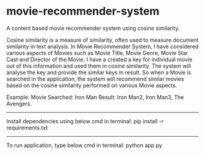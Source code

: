 # movie-recommender-system
A content based movie recommender system using cosine similarity. 

Cosine similarity is a measure of similarity, often used to measure document similarity in text analysis. In Movie Recommender System, I have considered various aspects of Movies such as  Movie Title, Movie Genre, Movie Star Cast and Director of the Movie. I have a created a key for individual movie out of this information and used them in cosine similarity. The system will analyse the key and provide the similar keys in result. So when a Movie is searched in the application, the system will recommend similar movies based on the cosine similarity performed on various Movie aspects.

Example:
Movie Searched: Iron Man
Result: Iron Man2, Iron Man3, The Avengers.


-----------------------------------------------------------------------

Install dependencies using below cmd in terminal:
pip install -r requirements.txt


-----------------------------------------------------------------------

To run application, type below cmd in terminal:
python app.py
